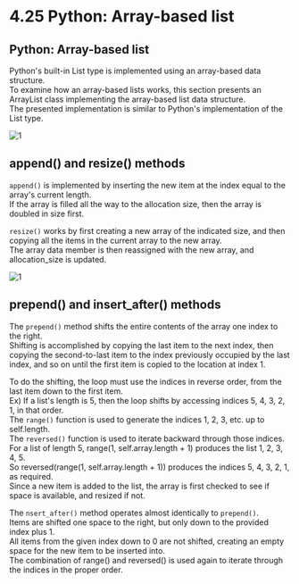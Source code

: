 # 4.25 Python: Array-based list

## Python: Array-based list
Python's built-in List type is implemented using an array-based data structure.   
To examine how an array-based lists works, this section presents an ArrayList class implementing the array-based list data structure.   
The presented implementation is similar to Python's implementation of the List type.   

![1](https://github.com/ijaejun1025/CIS223-Algorithms/assets/154036705/4e759474-fce0-4c48-b361-78dfa0dee683)

## append() and resize() methods
``append()`` is implemented by inserting the new item at the index equal to the array's current length.   
If the array is filled all the way to the allocation size, then the array is doubled in size first.   

``resize()`` works by first creating a new array of the indicated size, and then copying all the items in the current array to the new array.    
The array data member is then reassigned with the new array, and allocation_size is updated.

![1](https://github.com/ijaejun1025/CIS223-Algorithms/assets/154036705/97ce35c9-9c04-4234-a9b8-d8975179056d)

## prepend() and insert_after() methods
The ``prepend()`` method shifts the entire contents of the array one index to the right.   
Shifting is accomplished by copying the last item to the next index, then copying the second-to-last item to the index previously occupied by the last index, and so on until the first item is copied to the location at index 1.   

To do the shifting, the loop must use the indices in reverse order, from the last item down to the first item.   
Ex) If a list's length is 5, then the loop shifts by accessing indices 5, 4, 3, 2, 1, in that order.   
The ``range()`` function is used to generate the indices 1, 2, 3, etc. up to self.length.   
The ``reversed()`` function is used to iterate backward through those indices.   
For a list of length 5, range(1, self.array.length + 1) produces the list 1, 2, 3, 4, 5.   
So reversed(range(1, self.array.length + 1)) produces the indices 5, 4, 3, 2, 1, as required.     
Since a new item is added to the list, the array is first checked to see if space is available, and resized if not.   

The ``nsert_after()`` method operates almost identically to ``prepend()``.   
Items are shifted one space to the right, but only down to the provided index plus 1.   
All items from the given index down to 0 are not shifted, creating an empty space for the new item to be inserted into.   
The combination of range() and reversed() is used again to iterate through the indices in the proper order.   
